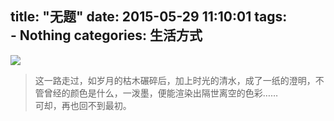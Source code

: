 title: "无题" 
date: 2015-05-29 11:10:01
tags:  
    - Nothing
categories: 生活方式
---
![](https://tva2.sinaimg.com/large/006qRazegw1f41pqo797oj30jg05kaa5.jpg)

> 这一路走过，如岁月的枯木碾碎后，加上时光的清水，成了一纸的澄明，不管曾经的颜色是什么，一泼墨，便能渲染出隔世离空的色彩……<br>可却，再也回不到最初。

